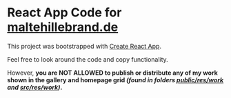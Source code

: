 # React App Code for [maltehillebrand.de](https://maltehillebrand.de/)

This project was bootstrapped with [Create React App](https://github.com/facebook/create-react-app).

Feel free to look around the code and copy functionality.

However, **you are NOT ALLOWED to publish or distribute any of my work shown in the gallery and homepage grid _(found in folders [public/res/work](public/res/work) and [src/res/work](public/res/work))_.**